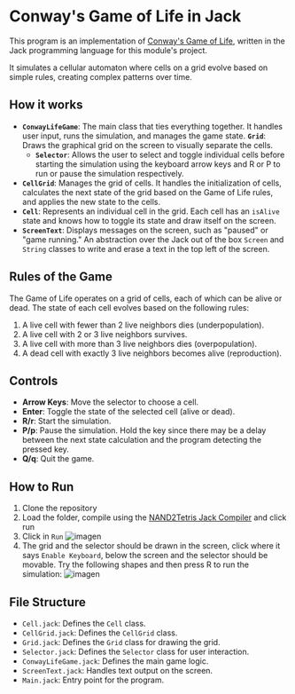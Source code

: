 # Conway's Game of Life in Jack

This program is an implementation of [Conway's Game of Life](https://en.wikipedia.org/wiki/Conway%27s_Game_of_Life), written in the Jack programming language for this module's project.

It simulates a cellular automaton where cells on a grid evolve based on simple rules, creating complex patterns over time.

## How it works


- **`ConwayLifeGame`**: The main class that ties everything together. It handles user input, runs the simulation, and manages the game state.
   **`Grid`**: Draws the graphical grid on the screen to visually separate the cells.
  - **`Selector`**: Allows the user to select and toggle individual cells before starting the simulation using the keyboard arrow keys and R or P to run or pause the simulation respectively.
 - **`CellGrid`**: Manages the grid of cells. It handles the initialization of cells, calculates the next state of the grid based on the Game of Life rules, and applies the new state to the cells.
- **`Cell`**: Represents an individual cell in the grid. Each cell has an `isAlive` state and knows how to toggle its state and draw itself on the screen.
- **`ScreenText`**: Displays messages on the screen, such as "paused" or "game running." An abstraction over the Jack out of the box `Screen` and `String` classes to write and erase a text in the top left of the screen. 

## Rules of the Game

The Game of Life operates on a grid of cells, each of which can be alive or dead. The state of each cell evolves based on the following rules:
1. A live cell with fewer than 2 live neighbors dies (underpopulation).
2. A live cell with 2 or 3 live neighbors survives.
3. A live cell with more than 3 live neighbors dies (overpopulation).
4. A dead cell with exactly 3 live neighbors becomes alive (reproduction).

## Controls

- **Arrow Keys**: Move the selector to choose a cell.
- **Enter**: Toggle the state of the selected cell (alive or dead).
- **R/r**: Start the simulation.
- **P/p**: Pause the simulation. Hold the key since there may be a delay between the next state calculation and the program detecting the pressed key.
- **Q/q**: Quit the game.

## How to Run

1. Clone the repository
2. Load the folder, compile using the [NAND2Tetris Jack Compiler](https://nand2tetris.github.io/web-ide/compiler) and click run
3. Click in `Run`
![imagen](https://github.com/user-attachments/assets/53060521-72fb-4ba3-8217-1ba5e519b935)
4. The grid and the selector should be drawn in the screen, click where it says `Enable Keyboard`, below the screen and the selector should be movable. Try the following shapes and then press R to run the simulation:
![imagen](https://github.com/user-attachments/assets/d4ad462e-066e-4815-a031-97816b95b61a)

## File Structure

- `Cell.jack`: Defines the `Cell` class.
- `CellGrid.jack`: Defines the `CellGrid` class.
- `Grid.jack`: Defines the `Grid` class for drawing the grid.
- `Selector.jack`: Defines the `Selector` class for user interaction.
- `ConwayLifeGame.jack`: Defines the main game logic.
- `ScreenText.jack`: Handles text output on the screen.
- `Main.jack`: Entry point for the program.

